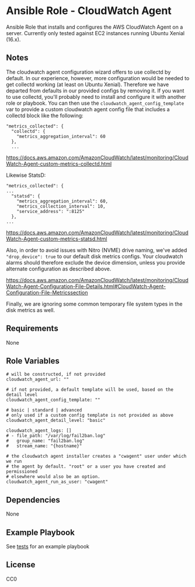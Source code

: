 Ansible Role - CloudWatch Agent
=========

Ansible Role that installs and configures the AWS CloudWatch Agent on a server.
Currently only tested against EC2 instances running Ubuntu Xenial (16.x).

Notes
------

The cloudwatch agent configuration wizard offers to use collectd by default. In our experience, however, more configuration would be needed to get collectd working (at least on Ubuntu Xenial). Therefore we have departed from defaults in our provided configs by removing it. If you want to use collectd, you'll probably need to install and configure it with another role or playbook. You can then use the `cloudwatch_agent_config_template` var to provide a custom cloudwatch agent config file that includes a collectd block like the following:

    "metrics_collected": {
      "collectd": {
        "metrics_aggregation_interval": 60
      },
      ...

https://docs.aws.amazon.com/AmazonCloudWatch/latest/monitoring/CloudWatch-Agent-custom-metrics-collectd.html

Likewise StatsD:

    "metrics_collected": {
    ...
      "statsd": {
        "metrics_aggregation_interval": 60,
        "metrics_collection_interval": 10,
        "service_address": ":8125"
      },
    ...

https://docs.aws.amazon.com/AmazonCloudWatch/latest/monitoring/CloudWatch-Agent-custom-metrics-statsd.html

Also, in order to avoid issues with Nitro (NVME) drive naming, we've added  `"drop_device": true` to our default disk metrics configs. Your cloudwatch alarms should therefore exclude the device dimension, unless you provide alternate configuration as described above.

https://docs.aws.amazon.com/AmazonCloudWatch/latest/monitoring/CloudWatch-Agent-Configuration-File-Details.html#CloudWatch-Agent-Configuration-File-Metricssection

Finally, we are ignoring some common temporary file system types in the disk metrics as well.


Requirements
------------

None


Role Variables
--------------

    # will be constructed, if not provided
    cloudwatch_agent_url: ""

    # if not provided, a default template will be used, based on the detail level
    cloudwatch_agent_config_template: ""

    # basic | standard | advanced
    # only used if a custom config template is not provided as above
    cloudwatch_agent_detail_level: "basic"

    cloudwatch_agent_logs: []
    # - file_path: "/var/log/fail2ban.log"
    #   group_name: "fail2ban.log"
    #   stream_name: "{hostname}"

    # the cloudwatch agent installer creates a "cwagent" user under which we run
    # the agent by default. "root" or a user you have created and permissioned
    # elsewhere would also be an option.
    cloudwatch_agent_run_as_user: "cwagent"


Dependencies
------------

None


Example Playbook
----------------

See [tests](./tests/test.yml) for an example playbook


License
-------

CC0
